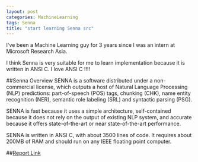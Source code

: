 ```yaml
---
layout: post
categories: MachineLearning
tags: Senna
title: "start learning Senna src"
---
```


I've been a Machine Learning guy for 3 years since I was an intern at Microsoft Research Asia.

I think Senna is very suitable for me to learn implementation because it is written in ANSI C. I love ANSI C !!!!

##Senna Overview
SENNA is a software distributed under a non-commercial license, which outputs a host of Natural Language Processing (NLP) predictions: part-of-speech (POS) tags, chunking (CHK), name entity recognition (NER), semantic role labeling (SRL) and syntactic parsing (PSG).

SENNA is fast because it uses a simple architecture, self-contained because it does not rely on the output of existing NLP system, and accurate because it offers state-of-the-art or near state-of-the-art performance.

SENNA is written in ANSI C, with about 3500 lines of code. It requires about 200MB of RAM and should run on any IEEE floating point computer.

##[Report Link](http://arxiv.org/pdf/1103.0398v1.pdf)


